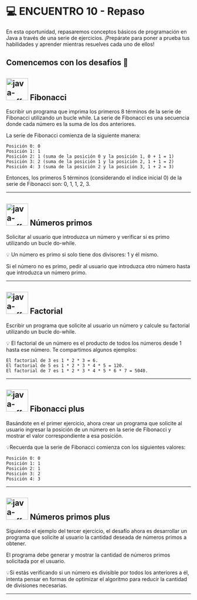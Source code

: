 # :computer: ENCUENTRO 10 - Repaso
En esta oportunidad, repasaremos conceptos básicos de programación en Java a través de una serie de ejercicios. ¡Prepárate para poner a prueba tus habilidades y aprender mientras resuelves cada uno de ellos!

## Comencemos con los desafíos 🚀

## <img width="60" height="60" src="https://img.icons8.com/plasticine/60/java-coffee-cup-logo.png" alt="java-coffee-cup-logo"/> Fibonacci 

Escribir un programa que imprima los primeros 8 términos de la serie de Fibonacci utilizando un bucle while. La serie de Fibonacci es una secuencia donde cada número es la suma de los dos anteriores. 

La serie de Fibonacci comienza de la siguiente manera:

```
Posición 0: 0
Posición 1: 1
Posición 2: 1 (suma de la posición 0 y la posición 1, 0 + 1 = 1)
Posición 3: 2 (suma de la posición 1 y la posición 2, 1 + 1 = 2)
Posición 4: 3 (suma de la posición 2 y la posición 3, 1 + 2 = 3)
```

Entonces, los primeros 5 términos (considerando el índice inicial 0) de la serie de Fibonacci son: 0, 1, 1, 2, 3.

---

## <img width="60" height="60" src="https://img.icons8.com/plasticine/60/java-coffee-cup-logo.png" alt="java-coffee-cup-logo"/> Números primos

Solicitar al usuario que introduzca un número y verificar si es primo utilizando un bucle do-while. 

💡 Un número es primo si solo tiene dos divisores: 1 y él mismo. 

Si el número no es primo, pedir al usuario que introduzca otro número hasta que introduzca un número primo.

---

## <img width="60" height="60" src="https://img.icons8.com/plasticine/60/java-coffee-cup-logo.png" alt="java-coffee-cup-logo"/> Factorial

Escribir un programa que solicite al usuario un número y calcule su factorial utilizando un bucle do-while. 

💡 El factorial de un número es el producto de todos los números desde 1 hasta ese número. Te compartimos algunos ejemplos:

```
El factorial de 3 es 1 * 2 * 3 = 6.
El factorial de 5 es 1 * 2 * 3 * 4 * 5 = 120.
El factorial de 7 es 1 * 2 * 3 * 4 * 5 * 6 * 7 = 5040.
```

---

## <img width="60" height="60" src="https://img.icons8.com/plasticine/60/java-coffee-cup-logo.png" alt="java-coffee-cup-logo"/> Fibonacci plus

Basándote en el primer ejercicio, ahora crear un programa que solicite al usuario ingresar la posición de un número en la serie de Fibonacci y mostrar el valor correspondiente a esa posición. 

💡Recuerda que la serie de Fibonacci comienza con los siguientes valores:

```
Posición 0: 0
Posición 1: 1
Posición 2: 1
Posición 3: 2
Posición 4: 3
```

---

## <img width="60" height="60" src="https://img.icons8.com/plasticine/60/java-coffee-cup-logo.png" alt="java-coffee-cup-logo"/> Números primos plus

Siguiendo el ejemplo del tercer ejercicio, el desafío ahora es desarrollar un programa que solicite al usuario la cantidad deseada de números primos a obtener. 

El programa debe generar y mostrar la cantidad de números primos solicitada por el usuario.

💡Si estás verificando si un número es divisible por todos los anteriores a él, intenta pensar en formas de optimizar el algoritmo para reducir la cantidad de divisiones necesarias.

---

